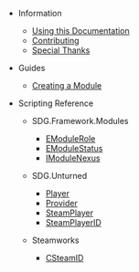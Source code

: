 * Information

  * [Using this Documentation](information/using_this_documentation)
  * [Contributing](information/contributing)
  * [Special Thanks](information/special_thanks)
  
* Guides

  * [Creating a Module](guides/creating_a_module)
  
* Scripting Reference

  * SDG.Framework.Modules
  
    * [EModuleRole](scripting/sdg/framework/modules/emodulerole)
	* [EModuleStatus](scripting/sdg/framework/modules/emodulestatus)
    * [IModuleNexus](scripting/sdg/framework/modules/imodulenexus)

  * SDG.Unturned
	
	* [Player](scripting/sdg/unturned/player)
	* [Provider](scripting/sdg/unturned/provider)
	* [SteamPlayer](scripting/sdg/unturned/steamplayer)
	* [SteamPlayerID](scripting/sdg/unturned/steamplayerid)
	
  * Steamworks
  
    * [CSteamID](scripting/steamworks/csteamid)